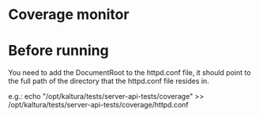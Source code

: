 # Coverage monitor

Before running
================

You need to add the DocumentRoot to the httpd.conf file, it should point to the full path of the directory that the httpd.conf file resides in.

e.g.: echo "/opt/kaltura/tests/server-api-tests/coverage" >> /opt/kaltura/tests/server-api-tests/coverage/httpd.conf
  
  

